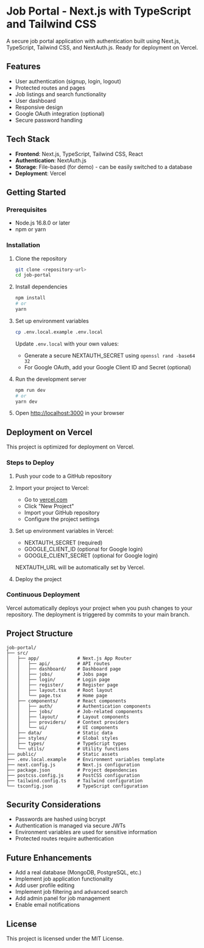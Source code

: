 # Job Portal - Next.js with TypeScript and Tailwind CSS

A secure job portal application with authentication built using Next.js, TypeScript, Tailwind CSS, and NextAuth.js. Ready for deployment on Vercel.

## Features

- User authentication (signup, login, logout)
- Protected routes and pages
- Job listings and search functionality
- User dashboard
- Responsive design
- Google OAuth integration (optional)
- Secure password handling

## Tech Stack

- **Frontend**: Next.js, TypeScript, Tailwind CSS, React
- **Authentication**: NextAuth.js
- **Storage**: File-based (for demo) - can be easily switched to a database
- **Deployment**: Vercel

## Getting Started

### Prerequisites

- Node.js 16.8.0 or later
- npm or yarn

### Installation

1. Clone the repository
   ```bash
   git clone <repository-url>
   cd job-portal
   ```

2. Install dependencies
   ```bash
   npm install
   # or
   yarn
   ```

3. Set up environment variables
   ```bash
   cp .env.local.example .env.local
   ```

   Update `.env.local` with your own values:
   - Generate a secure NEXTAUTH_SECRET using `openssl rand -base64 32`
   - For Google OAuth, add your Google Client ID and Secret (optional)

4. Run the development server
   ```bash
   npm run dev
   # or
   yarn dev
   ```

5. Open [http://localhost:3000](http://localhost:3000) in your browser

## Deployment on Vercel

This project is optimized for deployment on Vercel.

### Steps to Deploy

1. Push your code to a GitHub repository

2. Import your project to Vercel:
   - Go to [vercel.com](https://vercel.com)
   - Click "New Project"
   - Import your GitHub repository
   - Configure the project settings

3. Set up environment variables in Vercel:
   - NEXTAUTH_SECRET (required)
   - GOOGLE_CLIENT_ID (optional for Google login)
   - GOOGLE_CLIENT_SECRET (optional for Google login)
   
   NEXTAUTH_URL will be automatically set by Vercel.

4. Deploy the project

### Continuous Deployment

Vercel automatically deploys your project when you push changes to your repository. The deployment is triggered by commits to your main branch.

## Project Structure

```
job-portal/
├── src/
│   ├── app/              # Next.js App Router
│   │   ├── api/          # API routes
│   │   ├── dashboard/    # Dashboard page
│   │   ├── jobs/         # Jobs page
│   │   ├── login/        # Login page
│   │   ├── register/     # Register page
│   │   ├── layout.tsx    # Root layout
│   │   └── page.tsx      # Home page
│   ├── components/       # React components
│   │   ├── auth/         # Authentication components
│   │   ├── jobs/         # Job-related components
│   │   ├── layout/       # Layout components
│   │   ├── providers/    # Context providers
│   │   └── ui/           # UI components
│   ├── data/             # Static data
│   ├── styles/           # Global styles
│   ├── types/            # TypeScript types
│   └── utils/            # Utility functions
├── public/               # Static assets
├── .env.local.example    # Environment variables template
├── next.config.js        # Next.js configuration
├── package.json          # Project dependencies
├── postcss.config.js     # PostCSS configuration
├── tailwind.config.ts    # Tailwind configuration
└── tsconfig.json         # TypeScript configuration
```

## Security Considerations

- Passwords are hashed using bcrypt
- Authentication is managed via secure JWTs
- Environment variables are used for sensitive information
- Protected routes require authentication

## Future Enhancements

- Add a real database (MongoDB, PostgreSQL, etc.)
- Implement job application functionality
- Add user profile editing
- Implement job filtering and advanced search
- Add admin panel for job management
- Enable email notifications

## License

This project is licensed under the MIT License.